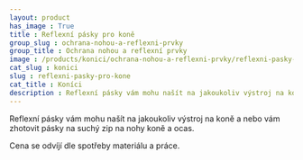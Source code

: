 ```yaml
---
layout: product
has_image : True
title : Reflexní pásky pro koně
group_slug : ochrana-nohou-a-reflexni-prvky
group_title : Ochrana nohou a reflexní prvky
image : /products/konici/ochrana-nohou-a-reflexni-prvky/reflexni-pasky-pro-kone.jpg
cat_slug : konici
slug : reflexni-pasky-pro-kone
cat_title : Koníci
description : Reflexní pásky vám mohu našít na jakoukoliv výstroj na koně a nebo vám zhotovit pásky na suchý zip na nohy koně a ocas.
---
```


Reflexní pásky vám mohu našít na jakoukoliv výstroj na koně a nebo vám zhotovit pásky na suchý zip na nohy koně a ocas.

Cena se odvíjí dle spotřeby materiálu a práce.

